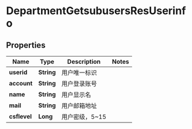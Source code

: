 # DepartmentGetsubusersResUserinfo

## Properties
Name | Type | Description | Notes
------------ | ------------- | ------------- | -------------
**userid** | **String** | 用户唯一标识 | 
**account** | **String** | 用户登录账号 | 
**name** | **String** | 用户显示名 | 
**mail** | **String** | 用户邮箱地址 | 
**csflevel** | **Long** | 用户密级，5~15 | 
